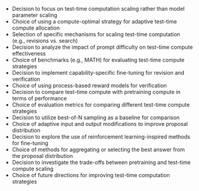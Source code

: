 - Decision to focus on test-time computation scaling rather than model parameter scaling
- Choice of using a compute-optimal strategy for adaptive test-time compute allocation
- Selection of specific mechanisms for scaling test-time computation (e.g., revisions vs. search)
- Decision to analyze the impact of prompt difficulty on test-time compute effectiveness
- Choice of benchmarks (e.g., MATH) for evaluating test-time compute strategies
- Decision to implement capability-specific fine-tuning for revision and verification
- Choice of using process-based reward models for verification
- Decision to compare test-time compute with pretraining compute in terms of performance
- Choice of evaluation metrics for comparing different test-time compute strategies
- Decision to utilize best-of-N sampling as a baseline for comparison
- Choice of adaptive input and output modifications to improve proposal distribution
- Decision to explore the use of reinforcement learning-inspired methods for fine-tuning
- Choice of methods for aggregating or selecting the best answer from the proposal distribution
- Decision to investigate the trade-offs between pretraining and test-time compute scaling
- Choice of future directions for improving test-time computation strategies